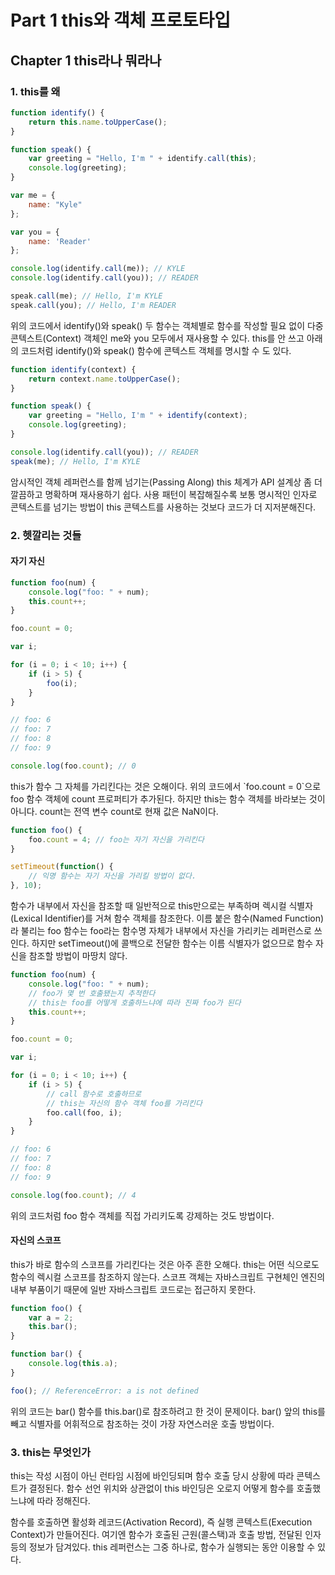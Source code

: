 # Part 1 this와 객체 프로토타입

## Chapter 1 this라나 뭐라나

### 1. this를 왜

```javascript
function identify() {
    return this.name.toUpperCase();
}

function speak() {
    var greeting = "Hello, I'm " + identify.call(this);
    console.log(greeting);
}

var me = {
    name: "Kyle"
};

var you = {
    name: 'Reader'
};

console.log(identify.call(me)); // KYLE
console.log(identify.call(you)); // READER

speak.call(me); // Hello, I'm KYLE
speak.call(you); // Hello, I'm READER
```

<p>
    위의 코드에서 identify()와 speak() 두 함수는 객체별로 함수를 작성할 필요 없이 다중 콘텍스트(Context) 객체인 me와 you 모두에서 재사용할 수 있다. this를 안 쓰고 아래의 코드처럼 identify()와 speak() 함수에 콘텍스트 객체를 명시할 수 도 있다.
</p>

```javascript
function identify(context) {
    return context.name.toUpperCase();
}

function speak() {
    var greeting = "Hello, I'm " + identify(context);
    console.log(greeting);
}

console.log(identify.call(you)); // READER
speak(me); // Hello, I'm KYLE
```

<p>
    암시적인 객체 레퍼런스를 함께 넘기는(Passing Along) this 체계가 API 설계상 좀 더 깔끔하고 명확하며 재사용하기 쉽다. 사용 패턴이 복잡해질수록 보통 명시적인 인자로 콘텍스트를 넘기는 방법이 this 콘텍스트를 사용하는 것보다 코드가 더 지저분해진다.
</p>

### 2. 헷깔리는 것들

#### 자기 자신

```javascript
function foo(num) {
    console.log("foo: " + num);
    this.count++;
}

foo.count = 0;

var i;

for (i = 0; i < 10; i++) {
    if (i > 5) {
        foo(i);
    }
}

// foo: 6
// foo: 7
// foo: 8
// foo: 9

console.log(foo.count); // 0
```

<p>
    this가 함수 그 자체를 가리킨다는 것은 오해이다. 위의 코드에서 `foo.count = 0`으로 foo 함수 객체에 count 프로퍼티가 추가된다. 하지만 this는 함수 객체를 바라보는 것이 아니다. count는 전역 변수 count로 현재 값은 NaN이다.
</p>

```javascript
function foo() {
    foo.count = 4; // foo는 자기 자신을 가리킨다
}

setTimeout(function() {
    // 익명 함수는 자기 자신을 가리킬 방법이 없다.
}, 10);
```

<p>
    함수가 내부에서 자신을 참조할 때 일반적으로 this만으로는 부족하며 렉시컬 식별자(Lexical Identifier)를 거쳐 함수 객체를 참조한다. 이름 붙은 함수(Named Function)라 불리는 foo 함수는 foo라는 함수명 자체가 내부에서 자신을 가리키는 레퍼런스로 쓰인다. 하지만 setTimeout()에 콜백으로 전달한 함수는 이름 식별자가 없으므로 함수 자신을 참조할 방법이 마땅치 않다.
</p>

```javascript
function foo(num) {
    console.log("foo: " + num);
    // foo가 몇 번 호출됐는지 추적한다
    // this는 foo를 어떻게 호출하느냐에 따라 진짜 foo가 된다
    this.count++;
}

foo.count = 0;

var i;

for (i = 0; i < 10; i++) {
    if (i > 5) {
        // call 함수로 호출하므로
        // this는 자신의 함수 객체 foo를 가리킨다
        foo.call(foo, i);
    }
}

// foo: 6
// foo: 7
// foo: 8
// foo: 9

console.log(foo.count); // 4
```

<p>
    위의 코드처럼 foo 함수 객체를 직접 가리키도록 강제하는 것도 방법이다.
</p>

#### 자신의 스코프

<p>
    this가 바로 함수의 스코프를 가리킨다는 것은 아주 흔한 오해다. this는 어떤 식으로도 함수의 렉시컬 스코프를 참조하지 않는다. 스코프 객체는 자바스크립트 구현체인 엔진의 내부 부품이기 때문에 일반 자바스크립트 코드로는 접근하지 못한다.
</p>

```javascript
function foo() {
    var a = 2;
    this.bar();
}

function bar() {
    console.log(this.a);
}

foo(); // ReferenceError: a is not defined
```

<p>
    위의 코드는 bar() 함수를 this.bar()로 참조하려고 한 것이 문제이다. bar() 앞의 this를 빼고 식별자를 어휘적으로 참조하는 것이 가장 자연스러운 호출 방법이다.
</p>

### 3. this는 무엇인가

<p>
    this는 작성 시점이 아닌 런타임 시점에 바인딩되며 함수 호출 당시 상황에 따라 콘텍스트가 결정된다. 함수 선언 위치와 상관없이 this 바인딩은 오로지 어떻게 함수를 호출했느냐에 따라 정해진다.
</p>

<p>
    함수를 호출하면 활성화 레코드(Activation Record), 즉 실행 콘텍스트(Execution Context)가 만들어진다. 여기엔 함수가 호출된 근원(콜스택)과 호출 방법, 전달된 인자 등의 정보가 담겨있다. this 레퍼런스는 그중 하나로, 함수가 실행되는 동안 이용할 수 있다.
</p>
